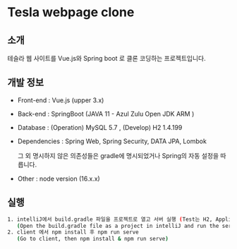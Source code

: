 # Tesla webpage clone

## 소개

테슬라 웹 사이트를 Vue.js와 Spring boot 로 클론 코딩하는 프로젝트입니다.


## 개발 정보

- Front-end : Vue.js (upper 3.x)

- Back-end : SpringBoot (JAVA 11 - Azul Zulu Open JDK ARM )

- Database : (Operation) MySQL 5.7 , (Develop) H2 1.4.199

- Dependencies : Spring Web, Spring Security, DATA JPA, Lombok

  그 외 명시하지 않은 의존성들은 gradle에 명시되었거나 Spring의 자동 설정을 따릅니다.

- Other : node version (16.x.x)

## 실행

```bash
1. intelliJ에서 build.gradle 파일을 프로젝트로 열고 서버 실행 (Test는 H2, Application은 Mysql 연결 설정 별도 필요)
   (Open the build.gradle file as a project in intelliJ and run the server. (Test is H2, Application requires Mysql connection setup separately))
2. client 에서 npm install 후 npm run serve
   (Go to client, then npm install & npm run serve)
```

